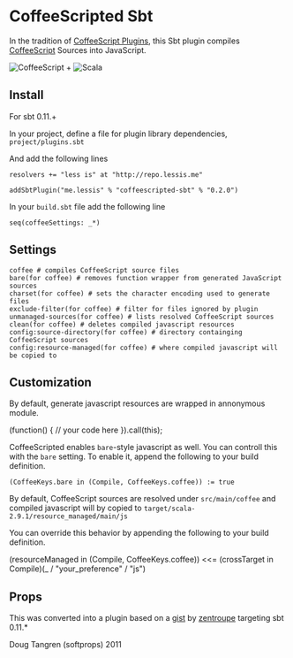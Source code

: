 # CoffeeScripted Sbt

In the tradition of [CoffeeScript Plugins](https://github.com/rubbish/coffee-script-sbt-plugin), this Sbt plugin compiles [CoffeeScript](http://jashkenas.github.com/coffee-script/) Sources into JavaScript.

![CoffeeScript](http://jashkenas.github.com/coffee-script/documentation/images/logo.png) + ![Scala](https://github.com/downloads/softprops/coffeescripted-sbt/scala_logo.png)

## Install

For sbt 0.11.+

In your project, define a file for plugin library dependencies, `project/plugins.sbt`

And add the following lines

    resolvers += "less is" at "http://repo.lessis.me"

    addSbtPlugin("me.lessis" % "coffeescripted-sbt" % "0.2.0")

In your `build.sbt` file add the following line

    seq(coffeeSettings: _*)

## Settings
    coffee # compiles CoffeeScript source files
    bare(for coffee) # removes function wrapper from generated JavaScript sources
    charset(for coffee) # sets the character encoding used to generate files
    exclude-filter(for coffee) # filter for files ignored by plugin
    unmanaged-sources(for coffee) # lists resolved CoffeeScript sources
    clean(for coffee) # deletes compiled javascript resources    
    config:source-directory(for coffee) # directory containging CoffeeScript sources
    config:resource-managed(for coffee) # where compiled javascript will be copied to

## Customization

By default, generate javascript resources are wrapped in annonymous module.

   (function() {
     // your code here
   }).call(this);

CoffeeScripted enables `bare`-style javascript as well. You can controll this with the `bare` setting.
To enable it, append the following to your build definition.

    (CoffeeKeys.bare in (Compile, CoffeeKeys.coffee)) := true

By default, CoffeeScript sources are resolved under `src/main/coffee` and compiled javascript will by copied to `target/scala-2.9.1/resource_managed/main/js`

You can override this behavior by appending the following to your build definition.

(resourceManaged in (Compile, CoffeeKeys.coffee)) <<= (crossTarget in Compile)(_ / "your_preference" / "js")

## Props


This was converted into a plugin based on a [gist](https://gist.github.com/1018046) by [zentroupe](https://gist.github.com/zentrope) targeting sbt 0.11.*

Doug Tangren (softprops) 2011
